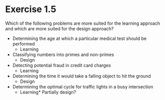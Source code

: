 # Exercise 1.5

Which of the following problems are  more suited for the learning approach and which are  more suited for the design approach?
- Determining the age  at which a  particular medical  test should be performed
  - Learning
- Classifying numbers  into primes and non-primes 
  - Design
- Detecting potential fraud in credit card charges 
  - Learning
- Determining the time it would take  a  falling object to hit the ground 
  - Design
- Determining the optimal cycle for traffic lights in a  busy intersection
  - Learning* Partially design?

